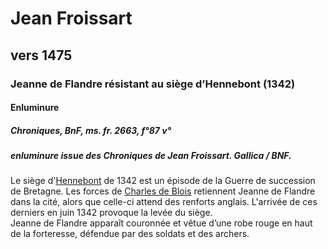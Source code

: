 # Jean Froissart

## vers 1475

### Jeanne de Flandre résistant au siège d’Hennebont (1342)

#### Enluminure

##### Chroniques, BnF, ms. fr. 2663, f°87 v°

##### enluminure issue des Chroniques de Jean Froissart. Gallica / BNF.

Le siège d'[Hennebont](#/Glossaire) de 1342 est un épisode de la Guerre de succession de Bretagne. Les forces de [Charles de Blois](#/Glossaire) retiennent Jeanne de Flandre dans la cité, alors que celle-ci attend des renforts anglais. L'arrivée de ces derniers en juin 1342 provoque la levée du siège.  
Jeanne de Flandre apparaît couronnée et vêtue d’une robe rouge en haut de la forteresse, défendue par des soldats et des archers.